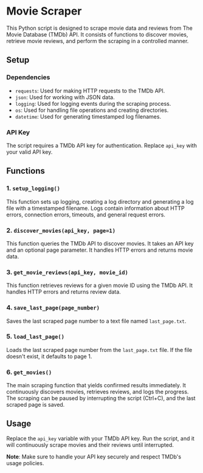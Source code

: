 # Movie Scraper

This Python script is designed to scrape movie data and reviews from The Movie Database (TMDb) API. It consists of functions to discover movies, retrieve movie reviews, and perform the scraping in a controlled manner.

## Setup

### Dependencies

- `requests`: Used for making HTTP requests to the TMDb API.
- `json`: Used for working with JSON data.
- `logging`: Used for logging events during the scraping process.
- `os`: Used for handling file operations and creating directories.
- `datetime`: Used for generating timestamped log filenames.

### API Key

The script requires a TMDb API key for authentication. Replace `api_key` with your valid API key.

## Functions

### 1. `setup_logging()`

This function sets up logging, creating a log directory and generating a log file with a timestamped filename. Logs contain information about HTTP errors, connection errors, timeouts, and general request errors.

### 2. `discover_movies(api_key, page=1)`

This function queries the TMDb API to discover movies. It takes an API key and an optional page parameter. It handles HTTP errors and returns movie data.

### 3. `get_movie_reviews(api_key, movie_id)`

This function retrieves reviews for a given movie ID using the TMDb API. It handles HTTP errors and returns review data.

### 4. `save_last_page(page_number)`

Saves the last scraped page number to a text file named `last_page.txt`.

### 5. `load_last_page()`

Loads the last scraped page number from the `last_page.txt` file. If the file doesn't exist, it defaults to page 1.

### 6. `get_movies()`

The main scraping function that yields confirmed results immediately. It continuously discovers movies, retrieves reviews, and logs the progress. The scraping can be paused by interrupting the script (Ctrl+C), and the last scraped page is saved.

## Usage

Replace the `api_key` variable with your TMDb API key. Run the script, and it will continuously scrape movies and their reviews until interrupted.

**Note**: Make sure to handle your API key securely and respect TMDb's usage policies.
